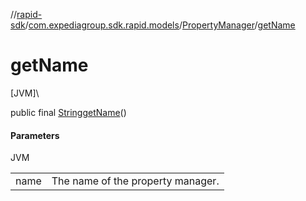 //[rapid-sdk](../../../index.md)/[com.expediagroup.sdk.rapid.models](../index.md)/[PropertyManager](index.md)/[getName](get-name.md)

# getName

[JVM]\

public final [String](https://docs.oracle.com/javase/8/docs/api/java/lang/String.html)[getName](get-name.md)()

#### Parameters

JVM

| | |
|---|---|
| name | The name of the property manager. |
